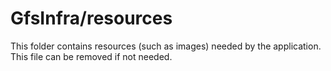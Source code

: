 # GfsInfra/resources

This folder contains resources (such as images) needed by the application. This file can
be removed if not needed.
